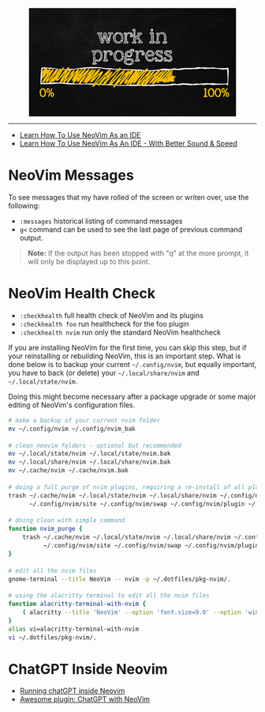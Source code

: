 <!-- vim: ts=2 sts=2 sw=2 et                                                            -- this is called a 'modeline' - [Modeline magic](https://vim.fandom.com/wiki/Modeline_magic), [Tab settings in Vim](https://arisweedler.medium.com/tab-settings-in-vim-1ea0863c5990) -->
<!-- markdownlint-disable-file MD007 MD012 MD013 MD022 MD033 MD035 MD041 MD045          -- for the linter 'markdownlint', disable these linting rule, See [Markdownlint Documentation](https://docs.superoffice.com/contribute/markdown-guide/markdownlint.html) -->

<!--
Maintainer:   jeffskinnerbox@yahoo.com / www.jeffskinnerbox.me
Version:      0.0.1
-->


<div align="center">
<img src="https://raw.githubusercontent.com/jeffskinnerbox/blog/main/content/images/banners-bkgrds/work-in-progress.jpg" title="These materials require additional work and are not ready for general use." align="center" width=420px height=219px>
</div>


------


* [Learn How To Use NeoVim As an IDE](https://programmingpercy.tech/blog/learn-how-to-use-neovim-as-ide/)
* [Learn How To Use NeoVim As An IDE - With Better Sound & Speed](https://www.youtube.com/watch?v=Ymr6bU5Uf8I&t=0s)


# NeoVim Messages
To see messages that my have rolled of the screen or writen over, use the following:

* `:messages`           historical listing of command messages
* `g<`                  command can be used to see the last page of previous command output.

>**Note:** If the output has been stopped with "q" at the more prompt, it will only
>be displayed up to this point.

# NeoVim Health Check

* `:checkhealth`        full health check of NeoVim and its plugins
* `:checkhealth foo`    run healthcheck for the foo plugin
* `:checkhealth nvim`   run only the standard NeoVim healthcheck







If you are installing NeoVim for the first time,
you can skip this step, but if your reinstalling or rebuilding NeoVim,
this is an important step.
What is done below is to backup your current `~/.config/nvim`,
but equally important, you have to back (or delete)
your `~/.local/share/nvim` and `~/.local/state/nvim`.

Doing this might become necessary after a package upgrade
or some major editing of NeoVim's configuration files.

```bash
# make a backup of your current nvim folder
mv ~/.config/nvim ~/.config/nvim_bak

# clean neovim folders - optional but recommended
mv ~/.local/state/nvim ~/.local/state/nvim.bak
mv ~/.local/share/nvim ~/.local/share/nvim.bak
mv ~/.cache/nvim ~/.cache/nvim.bak

# doing a full purge of nvim plugins, requiring a re-install of all plugins
trash ~/.cache/nvim ~/.local/state/nvim ~/.local/share/nvim ~/.config/nvim/undo \
      ~/.config/nvim/site ~/.config/nvim/swap ~/.config/nvim/plugin ~/.config/nvim/share

# doing clean with simple command
function nvim_purge {
    trash ~/.cache/nvim ~/.local/state/nvim ~/.local/share/nvim ~/.config/nvim/undo \
          ~/.config/nvim/site ~/.config/nvim/swap ~/.config/nvim/plugin ~/.config/nvim/share
}

# edit all the nvim files
gnome-terminal --title NeoVim -- nvim -p ~/.dotfiles/pkg-nvim/.

# using the alacritty terminal to edit all the nvim files
function alacritty-terminal-with-nvim {
    ( alacritty --title 'NeoVim' --option 'font.size=9.0' --option 'window.dimensions.columns=200' --option 'window.dimensions.lines=60' --command nvim $* & )
}
alias vi=alacritty-terminal-with-nvim
vi ~/.dotfiles/pkg-nvim/.
```

# ChatGPT Inside Neovim

* [Running chatGPT inside Neovim](https://medium.com/@soares.alisson/running-chatgpt-inside-neovim-2c56205ec4bc)
* [Awesome plugin: ChatGPT with NeoVim](https://dev.to/xxxuutaxxx/awesome-plugin-chatgpt-with-neovim-571d)

